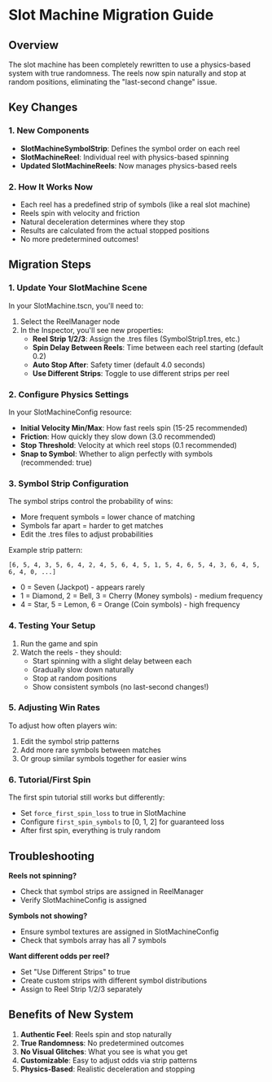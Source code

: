 # Slot Machine Migration Guide

## Overview
The slot machine has been completely rewritten to use a physics-based system with true randomness. The reels now spin naturally and stop at random positions, eliminating the "last-second change" issue.

## Key Changes

### 1. New Components
- **SlotMachineSymbolStrip**: Defines the symbol order on each reel
- **SlotMachineReel**: Individual reel with physics-based spinning
- **Updated SlotMachineReels**: Now manages physics-based reels

### 2. How It Works Now
- Each reel has a predefined strip of symbols (like a real slot machine)
- Reels spin with velocity and friction
- Natural deceleration determines where they stop
- Results are calculated from the actual stopped positions
- No more predetermined outcomes!

## Migration Steps

### 1. Update Your SlotMachine Scene

In your SlotMachine.tscn, you'll need to:

1. Select the ReelManager node
2. In the Inspector, you'll see new properties:
   - **Reel Strip 1/2/3**: Assign the .tres files (SymbolStrip1.tres, etc.)
   - **Spin Delay Between Reels**: Time between each reel starting (default 0.2)
   - **Auto Stop After**: Safety timer (default 4.0 seconds)
   - **Use Different Strips**: Toggle to use different strips per reel

### 2. Configure Physics Settings

In your SlotMachineConfig resource:
- **Initial Velocity Min/Max**: How fast reels spin (15-25 recommended)
- **Friction**: How quickly they slow down (3.0 recommended)
- **Stop Threshold**: Velocity at which reel stops (0.1 recommended)
- **Snap to Symbol**: Whether to align perfectly with symbols (recommended: true)

### 3. Symbol Strip Configuration

The symbol strips control the probability of wins:
- More frequent symbols = lower chance of matching
- Symbols far apart = harder to get matches
- Edit the .tres files to adjust probabilities

Example strip pattern:
```
[6, 5, 4, 3, 5, 6, 4, 2, 4, 5, 6, 4, 5, 1, 5, 4, 6, 5, 4, 3, 6, 4, 5, 6, 4, 0, ...]
```
- 0 = Seven (Jackpot) - appears rarely
- 1 = Diamond, 2 = Bell, 3 = Cherry (Money symbols) - medium frequency
- 4 = Star, 5 = Lemon, 6 = Orange (Coin symbols) - high frequency

### 4. Testing Your Setup

1. Run the game and spin
2. Watch the reels - they should:
   - Start spinning with a slight delay between each
   - Gradually slow down naturally
   - Stop at random positions
   - Show consistent symbols (no last-second changes!)

### 5. Adjusting Win Rates

To adjust how often players win:
1. Edit the symbol strip patterns
2. Add more rare symbols between matches
3. Or group similar symbols together for easier wins

### 6. Tutorial/First Spin

The first spin tutorial still works but differently:
- Set `force_first_spin_loss` to true in SlotMachine
- Configure `first_spin_symbols` to [0, 1, 2] for guaranteed loss
- After first spin, everything is truly random

## Troubleshooting

**Reels not spinning?**
- Check that symbol strips are assigned in ReelManager
- Verify SlotMachineConfig is assigned

**Symbols not showing?**
- Ensure symbol textures are assigned in SlotMachineConfig
- Check that symbols array has all 7 symbols

**Want different odds per reel?**
- Set "Use Different Strips" to true
- Create custom strips with different symbol distributions
- Assign to Reel Strip 1/2/3 separately

## Benefits of New System

1. **Authentic Feel**: Reels spin and stop naturally
2. **True Randomness**: No predetermined outcomes
3. **No Visual Glitches**: What you see is what you get
4. **Customizable**: Easy to adjust odds via strip patterns
5. **Physics-Based**: Realistic deceleration and stopping
